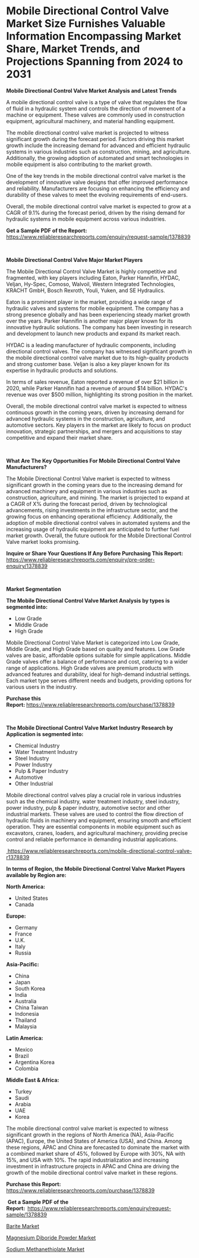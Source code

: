 <p><h1>Mobile Directional Control Valve Market Size Furnishes Valuable Information Encompassing Market Share, Market Trends, and Projections Spanning from 2024 to 2031</h1></p><p><strong>Mobile Directional Control Valve Market Analysis and Latest Trends</strong></p>
<p><p>A mobile directional control valve is a type of valve that regulates the flow of fluid in a hydraulic system and controls the direction of movement of a machine or equipment. These valves are commonly used in construction equipment, agricultural machinery, and material handling equipment.</p><p>The mobile directional control valve market is projected to witness significant growth during the forecast period. Factors driving this market growth include the increasing demand for advanced and efficient hydraulic systems in various industries such as construction, mining, and agriculture. Additionally, the growing adoption of automated and smart technologies in mobile equipment is also contributing to the market growth.</p><p>One of the key trends in the mobile directional control valve market is the development of innovative valve designs that offer improved performance and reliability. Manufacturers are focusing on enhancing the efficiency and durability of these valves to meet the evolving requirements of end-users.</p><p>Overall, the mobile directional control valve market is expected to grow at a CAGR of 9.1% during the forecast period, driven by the rising demand for hydraulic systems in mobile equipment across various industries.</p></p>
<p><strong>Get a Sample PDF of the Report:&nbsp;</strong> <a href="https://www.reliableresearchreports.com/enquiry/request-sample/1378839">https://www.reliableresearchreports.com/enquiry/request-sample/1378839</a></p>
<p>&nbsp;</p>
<p><strong>Mobile Directional Control Valve Major Market Players</strong></p>
<p><p>The Mobile Directional Control Valve Market is highly competitive and fragmented, with key players including Eaton, Parker Hannifin, HYDAC, Veljan, Hy-Spec, Comoso, Walvoil, Western Integrated Technologies, KRACHT GmbH, Bosch Rexroth, Youli, Yuken, and SE Hydraulics. </p><p>Eaton is a prominent player in the market, providing a wide range of hydraulic valves and systems for mobile equipment. The company has a strong presence globally and has been experiencing steady market growth over the years. Parker Hannifin is another major player known for its innovative hydraulic solutions. The company has been investing in research and development to launch new products and expand its market reach.</p><p>HYDAC is a leading manufacturer of hydraulic components, including directional control valves. The company has witnessed significant growth in the mobile directional control valve market due to its high-quality products and strong customer base. Veljan is also a key player known for its expertise in hydraulic products and solutions.</p><p>In terms of sales revenue, Eaton reported a revenue of over $21 billion in 2020, while Parker Hannifin had a revenue of around $14 billion. HYDAC's revenue was over $500 million, highlighting its strong position in the market.</p><p>Overall, the mobile directional control valve market is expected to witness continuous growth in the coming years, driven by increasing demand for advanced hydraulic systems in the construction, agriculture, and automotive sectors. Key players in the market are likely to focus on product innovation, strategic partnerships, and mergers and acquisitions to stay competitive and expand their market share.</p></p>
<p>&nbsp;</p>
<p><strong>What Are The Key Opportunities For Mobile Directional Control Valve Manufacturers?</strong></p>
<p><p>The Mobile Directional Control Valve market is expected to witness significant growth in the coming years due to the increasing demand for advanced machinery and equipment in various industries such as construction, agriculture, and mining. The market is projected to expand at a CAGR of X% during the forecast period, driven by technological advancements, rising investments in the infrastructure sector, and the growing focus on enhancing operational efficiency. Additionally, the adoption of mobile directional control valves in automated systems and the increasing usage of hydraulic equipment are anticipated to further fuel market growth. Overall, the future outlook for the Mobile Directional Control Valve market looks promising.</p></p>
<p><strong>Inquire or Share Your Questions If Any Before Purchasing This Report:</strong> <a href="https://www.reliableresearchreports.com/enquiry/pre-order-enquiry/1378839">https://www.reliableresearchreports.com/enquiry/pre-order-enquiry/1378839</a></p>
<p>&nbsp;</p>
<p><strong>Market Segmentation</strong></p>
<p><strong>The Mobile Directional Control Valve Market Analysis by types is segmented into:</strong></p>
<p><ul><li>Low Grade</li><li>Middle Grade</li><li>High Grade</li></ul></p>
<p><p>Mobile Directional Control Valve Market is categorized into Low Grade, Middle Grade, and High Grade based on quality and features. Low Grade valves are basic, affordable options suitable for simple applications. Middle Grade valves offer a balance of performance and cost, catering to a wider range of applications. High Grade valves are premium products with advanced features and durability, ideal for high-demand industrial settings. Each market type serves different needs and budgets, providing options for various users in the industry.</p></p>
<p><strong>Purchase this Report:&nbsp;</strong><a href="https://www.reliableresearchreports.com/purchase/1378839">https://www.reliableresearchreports.com/purchase/1378839</a></p>
<p>&nbsp;</p>
<p><strong>The Mobile Directional Control Valve Market Industry Research by Application is segmented into:</strong></p>
<p><ul><li>Chemical Industry</li><li>Water Treatment Industry</li><li>Steel Industry</li><li>Power Industry</li><li>Pulp & Paper Industry</li><li>Automotive</li><li>Other Industrial</li></ul></p>
<p><p>Mobile directional control valves play a crucial role in various industries such as the chemical industry, water treatment industry, steel industry, power industry, pulp & paper industry, automotive sector and other industrial markets. These valves are used to control the flow direction of hydraulic fluids in machinery and equipment, ensuring smooth and efficient operation. They are essential components in mobile equipment such as excavators, cranes, loaders, and agricultural machinery, providing precise control and reliable performance in demanding industrial applications.</p></p>
<p><a href="https://www.reliableresearchreports.com/mobile-directional-control-valve-r1378839">&nbsp;https://www.reliableresearchreports.com/mobile-directional-control-valve-r1378839</a></p>
<p><strong>In terms of Region, the Mobile Directional Control Valve Market Players available by Region are:</strong></p>
<p>
    <p> <strong> North America: </strong>
        <ul>
            <li>United States</li>
            <li>Canada</li>
        </ul>
        </p> 
    <p> <strong> Europe: </strong>
        <ul>
            <li>Germany</li>
            <li>France</li>
            <li>U.K.</li>
            <li>Italy</li>
            <li>Russia</li>
        </ul>
        </p> 
    <p> <strong> Asia-Pacific: </strong>
        <ul>
            <li>China</li>
            <li>Japan</li>
            <li>South Korea</li>
            <li>India</li>
            <li>Australia</li>
            <li>China Taiwan</li>
            <li>Indonesia</li>
            <li>Thailand</li>
            <li>Malaysia</li>
        </ul>
        </p> 
    <p> <strong> Latin America: </strong>
        <ul>
            <li>Mexico</li>
            <li>Brazil</li>
            <li>Argentina Korea</li>
            <li>Colombia</li>
        </ul>
        </p> 
    <p> <strong> Middle East & Africa: </strong>
        <ul>
            <li>Turkey</li>
            <li>Saudi</li>
            <li>Arabia</li>
            <li>UAE</li>
            <li>Korea</li>
        </ul>
    </p>
    </p>
<p><p>The mobile directional control valve market is expected to witness significant growth in the regions of North America (NA), Asia-Pacific (APAC), Europe, the United States of America (USA), and China. Among these regions, APAC and China are forecasted to dominate the market with a combined market share of 45%, followed by Europe with 30%, NA with 15%, and USA with 10%. The rapid industrialization and increasing investment in infrastructure projects in APAC and China are driving the growth of the mobile directional control valve market in these regions.</p></p>
<p><strong>Purchase this Report: </strong><a href="https://www.reliableresearchreports.com/purchase/1378839">https://www.reliableresearchreports.com/purchase/1378839</a></p>
<p>&nbsp;<strong>Get a Sample PDF of the Report:&nbsp;&nbsp;</strong><a href="https://www.reliableresearchreports.com/enquiry/request-sample/1378839">https://www.reliableresearchreports.com/enquiry/request-sample/1378839</a></p>
<p><strong></strong></p>
<p><p><a href="https://cute-banjo-8ca.notion.site/Barite-Market-Provides-Detailed-Segmentation-of-this-Market-based-on-Type-Application-and-Region-a-264dabdc7c314e79887995bc252216bd">Barite Market</a></p><p><a href="https://unruly-ladybug-44b.notion.site/Magnesium-Diboride-Powder-Market-Size-Growing-and-Forecasted-for-period-from-2024-2031-and-provide-5707501f2a4249f28291de554869a2ea">Magnesium Diboride Powder Market</a></p><p><a href="https://shimmer-gardenia-37a.notion.site/Sodium-Methanethiolate-Market-Size-Share-Trends-Analysis-Report-By-Application-Regional-Outlook--9b1e223c9dd24134bec42e1ee80e1c10">Sodium Methanethiolate Market</a></p></p>
